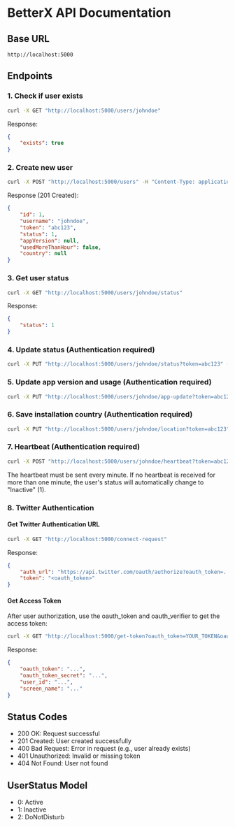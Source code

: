 # BetterX API Documentation

## Base URL
```
http://localhost:5000
```

## Endpoints

### 1. Check if user exists
```bash
curl -X GET "http://localhost:5000/users/johndoe"
```
Response:
```json
{
    "exists": true
}
```

### 2. Create new user
```bash
curl -X POST "http://localhost:5000/users" -H "Content-Type: application/json" -d "{\"username\": \"johndoe\", \"token\": \"abc123\"}"
```
Response (201 Created):
```json
{
    "id": 1,
    "username": "johndoe",
    "token": "abc123",
    "status": 1,
    "appVersion": null,
    "usedMoreThanHour": false,
    "country": null
}
```

### 3. Get user status
```bash
curl -X GET "http://localhost:5000/users/johndoe/status"
```
Response:
```json
{
    "status": 1
}
```

### 4. Update status (Authentication required)
```bash
curl -X PUT "http://localhost:5000/users/johndoe/status?token=abc123" -H "Content-Type: application/json" -d "{\"status\": 0}"
```

### 5. Update app version and usage (Authentication required)
```bash
curl -X PUT "http://localhost:5000/users/johndoe/app-update?token=abc123" -H "Content-Type: application/json" -d "{\"version\": \"1.0.0\", \"usedMoreThanHour\": true}"
```

### 6. Save installation country (Authentication required)
```bash
curl -X PUT "http://localhost:5000/users/johndoe/location?token=abc123" -H "Content-Type: application/json" -d "{\"country\": \"France\"}"
```

### 7. Heartbeat (Authentication required)
```bash
curl -X POST "http://localhost:5000/users/johndoe/heartbeat?token=abc123"
```
The heartbeat must be sent every minute. If no heartbeat is received for more than one minute, the user's status will automatically change to "Inactive" (1).

### 8. Twitter Authentication

#### Get Twitter Authentication URL
```bash
curl -X GET "http://localhost:5000/connect-request"
```
Response:
```json
{
    "auth_url": "https://api.twitter.com/oauth/authorize?oauth_token=...",
    "token": "<oauth_token>"
}
```

#### Get Access Token
After user authorization, use the oauth_token and oauth_verifier to get the access token:
```bash
curl -X GET "http://localhost:5000/get-token?oauth_token=YOUR_TOKEN&oauth_verifier=YOUR_VERIFIER"
```
Response:
```json
{
    "oauth_token": "...",
    "oauth_token_secret": "...",
    "user_id": "...",
    "screen_name": "..."
}
```

## Status Codes

- 200 OK: Request successful
- 201 Created: User created successfully
- 400 Bad Request: Error in request (e.g., user already exists)
- 401 Unauthorized: Invalid or missing token
- 404 Not Found: User not found

## UserStatus Model

- 0: Active
- 1: Inactive
- 2: DoNotDisturb
